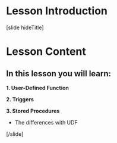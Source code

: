 # Lesson Introduction

[slide hideTitle]

# Lesson Content

## In this lesson you will learn:

**1. User-Defined Function** 

**2. Triggers**

**3. Stored Procedures**
- The differences with UDF

[/slide]
